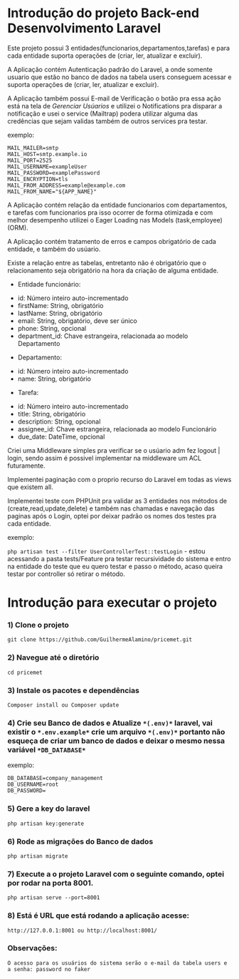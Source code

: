 # Introdução do projeto Back-end Desenvolvimento Laravel

Este projeto possui 3 entidades(funcionarios,departamentos,tarefas) e para cada entidade suporta operações de (criar, ler, atualizar e excluir).

A Aplicação contém Autenticação padrão do Laravel, a onde somente usuario que estão no banco de dados na tabela users conseguem acessar e suporta operações de (criar, ler, atualizar e excluir).

A Aplicação também possui E-mail de Verificação o botão pra essa ação está na tela de *Gerenciar Usúarios* e utilizei o Notifications pra disparar a notificação e usei o service (Mailtrap) podera utilizar alguma das credências que sejam validas também de outros services pra testar.

exemplo: 
```dosini
MAIL_MAILER=smtp
MAIL_HOST=smtp.example.io
MAIL_PORT=2525
MAIL_USERNAME=exampleUser
MAIL_PASSWORD=examplePassword
MAIL_ENCRYPTION=tls
MAIL_FROM_ADDRESS=example@example.com
MAIL_FROM_NAME="${APP_NAME}"
```

A Aplicação contém relação da entidade funcionarios com departamentos, e tarefas com funcionarios pra isso ocorrer de forma otimizada e com melhor desempenho utilizei o Eager Loading nas Models (task,employee) (ORM).

A Aplicação contém tratamento de erros e campos obrigatório de cada entidade, e também do usúario.

Existe a relação entre as tabelas, entretanto não é obrigatório que o relacionamento seja obrigatório na hora da criação de alguma entidade.

- Entidade funcionário:
* id: Número inteiro auto-incrementado
* firstName: String, obrigatório
* lastName: String, obrigatório
* email: String, obrigatório, deve ser único
* phone: String, opcional
* department_id: Chave estrangeira, relacionada ao modelo Departamento

- Departamento:
* id: Número inteiro auto-incrementado
* name: String, obrigatório

- Tarefa:
* id: Número inteiro auto-incrementado
* title: String, obrigatório
* description: String, opcional
* assignee_id: Chave estrangeira, relacionada ao modelo Funcionário
* due_date: DateTime, opcional

Criei uma Middleware simples pra verificar se o usúario adm fez logout | login, sendo assim é possivel implementar na middleware um ACL futuramente.

Implementei paginação com o proprio recurso do Laravel em todas as views que existem all.

Implementei teste com PHPUnit pra validar as 3 entidades nos métodos de (create,read,update,delete) e também nas chamadas e navegação das paginas após o Login, optei por deixar padrão os nomes dos testes pra cada entidade.

exemplo:

`php artisan test --filter UserControllerTest::testLogin` - estou acessando a pasta tests/Feature pra testar recursividade do sistema e entro na entidade do teste que eu quero testar e passo o método, acaso queira testar por controller só retirar o método.
 
# Introdução para executar o projeto

### 1) Clone o projeto
`git clone https://github.com/GuilhermeAlamino/pricemet.git`

### 2) Navegue até o diretório
`cd pricemet`

### 3) Instale os pacotes e dependências
`Composer install ou Composer update`

### 4) Crie seu Banco de dados e Atualize `*(.env)*` laravel, vai existir o `*.env.example*` crie um arquivo `*(.env)*` portanto não esqueça de criar um banco de dados e deixar o mesmo nessa variável `*DB_DATABASE*`

exemplo:
```dosini
DB_DATABASE=company_management
DB_USERNAME=root
DB_PASSWORD=
```

### 5) Gere a key do laravel
`php artisan key:generate`

### 6) Rode as migrações do Banco de dados
`php artisan migrate`

### 7) Execute a o projeto Laravel com o seguinte comando, optei por rodar na porta 8001.
`php artisan serve --port=8001`

### 8) Está é URL que está rodando a aplicação acesse:
`http://127.0.0.1:8001 ou http://localhost:8001/`

### Observações:
`O acesso para os usuários do sistema serão o e-mail da tabela users e a senha: password no faker`

